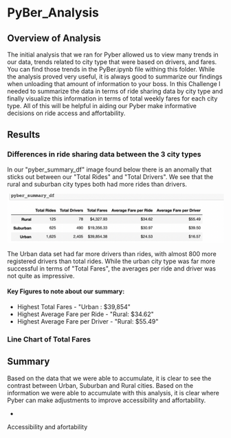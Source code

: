 # PyBer_Analysis

## Overview of Analysis

The initial analysis that we ran for Pyber allowed us to view many trends in our data, trends related to city type that were based on drivers, and fares. You can find those trends in the PyBer.ipynb file withing this folder. While the analysis proved very useful, it is always good to summarize our findings when unloading that amount of information to your boss. In this Challenge I needed to summarize the data in terms of ride sharing data by city type and finally visualize this information in terms of total weekly fares for each city type. All of this will be helpful in aiding our Pyber make informative decisions on ride access and affortability. 

## Results

### Differences in ride sharing data between the 3 city types

  In our "pyber_summary_df" image found below there is an anomally that sticks out between our "Total Rides" and "Total Drivers". We see that the rural and suburban city types both had more rides than drivers. 

![](Resources/pyber_summary.png)

  The Urban data set had far more drivers than rides, with almost 800 more registered drivers than total rides. While the urban city type was far more successful in terms of "Total Fares", the averages per ride and driver was not quite as impressive. 

#### Key Figures to note about our summary:

- Highest Total Fares - "Urban : $39,854"
- Highest Average Fare per Ride - "Rural: $34.62"
- Highest Average Fare per Driver - "Rural: $55.49"

### Line Chart of Total Fares 


## Summary

Based on the data that we were able to accumulate, it is clear to see the contrast between Urban, Suburban and Rural cities. Based on the information we were able to accumulate with this analysis, it is clear where Pyber can make adjustments to improve accessibility and affortability. 

- 

Accessibility and afortability 
